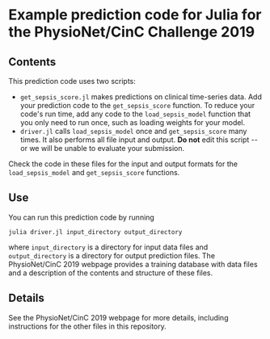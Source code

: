 # Example prediction code for Julia for the PhysioNet/CinC Challenge 2019

## Contents

This prediction code uses two scripts:

* `get_sepsis_score.jl` makes predictions on clinical time-series data.  Add your prediction code to the `get_sepsis_score` function.  To reduce your code's run time, add any code to the `load_sepsis_model` function that you only need to run once, such as loading weights for your model.
* `driver.jl` calls `load_sepsis_model` once and `get_sepsis_score` many times. It also performs all file input and output.  **Do not** edit this script -- or we will be unable to evaluate your submission.

Check the code in these files for the input and output formats for the `load_sepsis_model` and `get_sepsis_score` functions.

## Use

You can run this prediction code by running

    julia driver.jl input_directory output_directory

where `input_directory` is a directory for input data files and `output_directory` is a directory for output prediction files.  The PhysioNet/CinC 2019 webpage provides a training database with data files and a description of the contents and structure of these files.

## Details

See the PhysioNet/CinC 2019 webpage for more details, including instructions for the other files in this repository.
